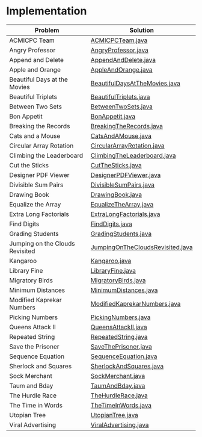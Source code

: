 # Implementation

| Problem |Solution |
| --- |--- |
| ACMICPC Team | [ACMICPCTeam.java](/ACMICPCTeam.java) |
| Angry Professor | [AngryProfessor.java](/AngryProfessor.java) |
| Append and Delete | [AppendAndDelete.java](/AppendAndDelete.java) |
| Apple and Orange | [AppleAndOrange.java](/AppleAndOrange.java) |
| Beautiful Days at the Movies | [BeautifulDaysAtTheMovies.java](/BeautifulDaysAtTheMovies.java) |
| Beautiful Triplets | [BeautifulTriplets.java](/BeautifulTriplets.java) |
| Between Two Sets | [BetweenTwoSets.java](/BetweenTwoSets.java) |
| Bon Appetit | [BonAppetit.java](/BonAppetit.java) |
| Breaking the Records | [BreakingTheRecords.java](/BreakingTheRecords.java) |
| Cats and a Mouse | [CatsAndAMouse.java](/CatsAndAMouse.java) |
| Circular Array Rotation | [CircularArrayRotation.java](/CircularArrayRotation.java) |
| Climbing the Leaderboard | [ClimbingTheLeaderboard.java](/ClimbingTheLeaderboard.java) |
| Cut the Sticks | [CutTheSticks.java](/CutTheSticks.java) |
| Designer PDF Viewer | [DesignerPDFViewer.java](/DesignerPDFViewer.java) |
| Divisible Sum Pairs | [DivisibleSumPairs.java](/DivisibleSumPairs.java) |
| Drawing Book | [DrawingBook.java](/DrawingBook.java) |
| Equalize the Array | [EqualizeTheArray.java](/EqualizeTheArray.java) |
| Extra Long Factorials | [ExtraLongFactorials.java](/ExtraLongFactorials.java) |
| Find Digits | [FindDigits.java](/FindDigits.java) |
| Grading Students | [GradingStudents.java](/GradingStudents.java) |
| Jumping on the Clouds Revisited | [JumpingOnTheCloudsRevisited.java](/JumpingOnTheCloudsRevisited.java) |
| Kangaroo | [Kangaroo.java](/Kangaroo.java) |
| Library Fine | [LibraryFine.java](/LibraryFine.java) |
| Migratory Birds | [MigratoryBirds.java](/MigratoryBirds.java) |
| Minimum Distances | [MinimumDistances.java](/MinimumDistances.java) |
| Modified Kaprekar Numbers | [ModifiedKaprekarNumbers.java](/ModifiedKaprekarNumbers.java) |
| Picking Numbers | [PickingNumbers.java](/PickingNumbers.java) |
| Queens Attack II | [QueensAttackII.java](/QueensAttackII.java) |
| Repeated String | [RepeatedString.java](/RepeatedString.java) |
| Save the Prisoner | [SaveThePrisoner.java](/SaveThePrisoner.java) |
| Sequence Equation | [SequenceEquation.java](/SequenceEquation.java) |
| Sherlock and Squares | [SherlockAndSquares.java](/SherlockAndSquares.java) |
| Sock Merchant | [SockMerchant.java](/SockMerchant.java) |
| Taum and Bday | [TaumAndBday.java](/TaumAndBday.java) |
| The Hurdle Race | [TheHurdleRace.java](/TheHurdleRace.java) |
| The Time in Words | [TheTimeInWords.java](/TheTimeInWords.java) |
| Utopian Tree | [UtopianTree.java](/UtopianTree.java) |
| Viral Advertising | [ViralAdvertising.java](/ViralAdvertising.java) |
